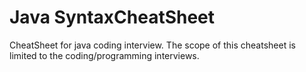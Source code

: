 # Java SyntaxCheatSheet

CheatSheet for java coding interview.
The scope of this cheatsheet is limited to the coding/programming interviews.
